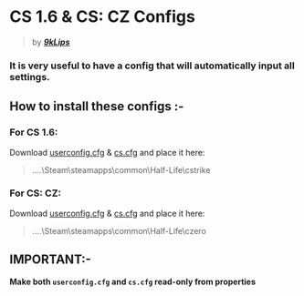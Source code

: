 # CS 1.6 & CS: CZ Configs
> by ***[9kLips](https://steamcommunity.com/id/9klips/)***

### It is very useful to have a config that will automatically input all settings.

## How to install these configs :-

### For CS 1.6:
Download [userconfig.cfg](userconfig.cfg) & [cs.cfg](1.6/cs.cfg) and place it here:
> ....\Steam\steamapps\common\Half-Life\cstrike

### For CS: CZ:
Download [userconfig.cfg](userconfig.cfg) & [cs.cfg](cz/cs.cfg) and place it here:
> ....\Steam\steamapps\common\Half-Life\czero

## IMPORTANT:-
**Make both `userconfig.cfg` and `cs.cfg` read-only from properties**
